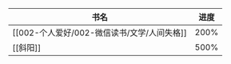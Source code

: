 | 书名       | 进度   |
| -------- | ---- |
| [[002-个人爱好/002-微信读书/文学/人间失格]] | 200% |
| [[斜阳]]   | 500% |
